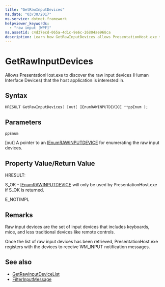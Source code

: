 ```yaml
---
title: "GetRawInputDevices"
ms.date: "03/30/2017"
ms.service: dotnet-framework
helpviewer_keywords: 
  - "raw input [WPF]"
ms.assetid: c4d37ecd-065a-4d1c-9e6c-26804ae968ca
description: Learn how GetRawInputDevices allows PresentationHost.exe to discover the raw input devices that the host application is interested in. 
---
```

# GetRawInputDevices

Allows PresentationHost.exe to discover the raw input devices (Human Interface Devices) that the host application is interested in.  
  
## Syntax  
  
```cpp  
HRESULT GetRawInputDevices( [out] IEnumRAWINPUTDEVICE **ppEnum );  
```  
  
## Parameters  

 `ppEnum`  
  
 [out] A pointer to an [IEnumRAWINPUTDEVICE](ienumrawinputdevice.md) for enumerating the raw input devices.  
  
## Property Value/Return Value  

 HRESULT:  
  
 S_OK - [IEnumRAWINPUTDEVICE](ienumrawinputdevice.md) will only be used by PresentationHost.exe if S_OK is returned.  
  
 E_NOTIMPL  
  
## Remarks  

 Raw input devices are the set of input devices that includes keyboards, mice, and less traditional devices like remote controls.  
  
 Once the list of raw input devices has been retrieved, PresentationHost.exe registers with the devices to receive WM_INPUT notification messages.  
  
## See also

- [GetRawInputDeviceList](/windows/desktop/api/winuser/nf-winuser-getrawinputdevicelist)
- [FilterInputMessage](filterinputmessage.md)
